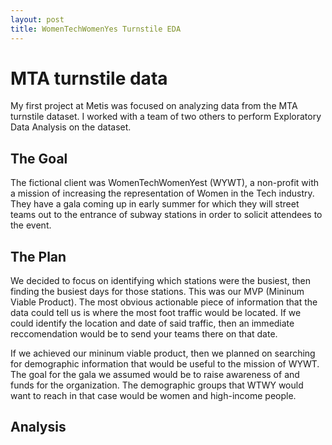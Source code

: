```yaml
---
layout: post
title: WomenTechWomenYes Turnstile EDA
---
```


# MTA turnstile data

My first project at Metis was focused on analyzing data from the MTA turnstile dataset. I worked with a team of two others to perform Exploratory Data Analysis on the dataset.

## The Goal

The fictional client was WomenTechWomenYest (WYWT), a non-profit with a mission of increasing the representation of Women in the Tech industry. They have a gala coming up in early summer for which they will street teams out to the entrance of subway stations in order to solicit attendees to the event.

## The Plan

We decided to focus on identifying which stations were the busiest, then finding the busiest days for those stations. This was our MVP (Mininum Viable Product). The most obvious actionable piece of information that the data could tell us is where the most foot traffic would be located. If we could identify the location and date of said traffic, then an immediate reccomendation would be to send your teams there on that date.

If we achieved our mininum viable product, then we planned on searching for demographic information that would be useful to the mission of WYWT. The goal for the gala we assumed would be to raise awareness of and funds for the organization. The demographic groups that WTWY would want to reach in that case would be women and high-income people. 

## Analysis
